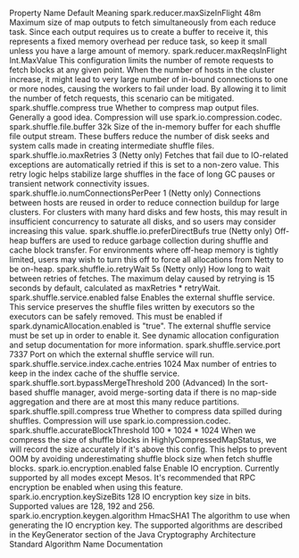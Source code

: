 Property Name	Default	Meaning
spark.reducer.maxSizeInFlight	48m	Maximum size of map outputs to fetch simultaneously from each reduce task. Since each output requires us to create a buffer to receive it, this represents a fixed memory overhead per reduce task, so keep it small unless you have a large amount of memory.
spark.reducer.maxReqsInFlight	Int.MaxValue	This configuration limits the number of remote requests to fetch blocks at any given point. When the number of hosts in the cluster increase, it might lead to very large number of in-bound connections to one or more nodes, causing the workers to fail under load. By allowing it to limit the number of fetch requests, this scenario can be mitigated.
spark.shuffle.compress	true	Whether to compress map output files. Generally a good idea. Compression will use spark.io.compression.codec.
spark.shuffle.file.buffer	32k	Size of the in-memory buffer for each shuffle file output stream. These buffers reduce the number of disk seeks and system calls made in creating intermediate shuffle files.
spark.shuffle.io.maxRetries	3	(Netty only) Fetches that fail due to IO-related exceptions are automatically retried if this is set to a non-zero value. This retry logic helps stabilize large shuffles in the face of long GC pauses or transient network connectivity issues.
spark.shuffle.io.numConnectionsPerPeer	1	(Netty only) Connections between hosts are reused in order to reduce connection buildup for large clusters. For clusters with many hard disks and few hosts, this may result in insufficient concurrency to saturate all disks, and so users may consider increasing this value.
spark.shuffle.io.preferDirectBufs	true	(Netty only) Off-heap buffers are used to reduce garbage collection during shuffle and cache block transfer. For environments where off-heap memory is tightly limited, users may wish to turn this off to force all allocations from Netty to be on-heap.
spark.shuffle.io.retryWait	5s	(Netty only) How long to wait between retries of fetches. The maximum delay caused by retrying is 15 seconds by default, calculated as maxRetries * retryWait.
spark.shuffle.service.enabled	false	Enables the external shuffle service. This service preserves the shuffle files written by executors so the executors can be safely removed. This must be enabled if spark.dynamicAllocation.enabled is "true". The external shuffle service must be set up in order to enable it. See dynamic allocation configuration and setup documentation for more information.
spark.shuffle.service.port	7337	Port on which the external shuffle service will run.
spark.shuffle.service.index.cache.entries	1024	Max number of entries to keep in the index cache of the shuffle service.
spark.shuffle.sort.bypassMergeThreshold	200	(Advanced) In the sort-based shuffle manager, avoid merge-sorting data if there is no map-side aggregation and there are at most this many reduce partitions.
spark.shuffle.spill.compress	true	Whether to compress data spilled during shuffles. Compression will use spark.io.compression.codec.
spark.shuffle.accurateBlockThreshold	100 * 1024 * 1024	When we compress the size of shuffle blocks in HighlyCompressedMapStatus, we will record the size accurately if it's above this config. This helps to prevent OOM by avoiding underestimating shuffle block size when fetch shuffle blocks.
spark.io.encryption.enabled	false	Enable IO encryption. Currently supported by all modes except Mesos. It's recommended that RPC encryption be enabled when using this feature.
spark.io.encryption.keySizeBits	128	IO encryption key size in bits. Supported values are 128, 192 and 256.
spark.io.encryption.keygen.algorithm	HmacSHA1	The algorithm to use when generating the IO encryption key. The supported algorithms are described in the KeyGenerator section of the Java Cryptography Architecture Standard Algorithm Name Documentation